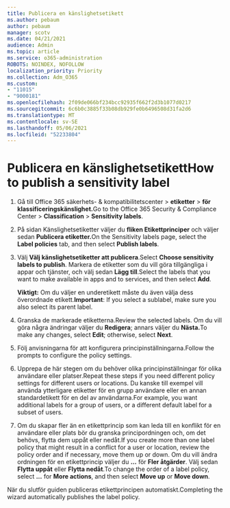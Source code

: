 ```yaml
---
title: Publicera en känslighetsetikett
ms.author: pebaum
author: pebaum
manager: scotv
ms.date: 04/21/2021
audience: Admin
ms.topic: article
ms.service: o365-administration
ROBOTS: NOINDEX, NOFOLLOW
localization_priority: Priority
ms.collection: Adm_O365
ms.custom:
- "11015"
- "9000181"
ms.openlocfilehash: 2f09de066bf234bcc92935f662f2d3b1077d0217
ms.sourcegitcommit: 6c6b0c3885f33b08db929fe0b6496508d31fa2d6
ms.translationtype: MT
ms.contentlocale: sv-SE
ms.lasthandoff: 05/06/2021
ms.locfileid: "52233804"
---
```

# <a name="how-to-publish-a-sensitivity-label"></a><span data-ttu-id="8d92f-102">Publicera en känslighetsetikett</span><span class="sxs-lookup"><span data-stu-id="8d92f-102">How to publish a sensitivity label</span></span>

1. <span data-ttu-id="8d92f-103">Gå till Office 365 säkerhets- & kompatibilitetscenter > **etiketter**  >  **för klassificeringskänslighet.**</span><span class="sxs-lookup"><span data-stu-id="8d92f-103">Go to the Office 365 Security & Compliance Center > **Classification** > **Sensitivity labels**.</span></span>

1. <span data-ttu-id="8d92f-104">På sidan Känslighetsetiketter väljer du **fliken Etikettprinciper** och väljer sedan **Publicera etiketter.**</span><span class="sxs-lookup"><span data-stu-id="8d92f-104">On the Sensitivity labels page, select the **Label policies** tab, and then select **Publish labels**.</span></span>

1. <span data-ttu-id="8d92f-105">Välj **Välj känslighetsetiketter att publicera**.</span><span class="sxs-lookup"><span data-stu-id="8d92f-105">Select **Choose sensitivity labels to publish**.</span></span> <span data-ttu-id="8d92f-106">Markera de etiketter som du vill göra tillgängliga i appar och tjänster, och välj sedan **Lägg till**.</span><span class="sxs-lookup"><span data-stu-id="8d92f-106">Select the labels that you want to make available in apps and to services, and then select **Add**.</span></span>

    <span data-ttu-id="8d92f-107">**Viktigt:** Om du väljer en underetikett måste du även välja dess överordnade etikett.</span><span class="sxs-lookup"><span data-stu-id="8d92f-107">**Important**: If you select a sublabel, make sure you also select its parent label.</span></span>

1. <span data-ttu-id="8d92f-108">Granska de markerade etiketterna.</span><span class="sxs-lookup"><span data-stu-id="8d92f-108">Review the selected labels.</span></span> <span data-ttu-id="8d92f-109">Om du vill göra några ändringar väljer du **Redigera**; annars väljer du **Nästa.**</span><span class="sxs-lookup"><span data-stu-id="8d92f-109">To make any changes, select **Edit**; otherwise, select **Next**.</span></span>

1. <span data-ttu-id="8d92f-110">Följ anvisningarna för att konfigurera principinställningarna.</span><span class="sxs-lookup"><span data-stu-id="8d92f-110">Follow the prompts to configure the policy settings.</span></span>

1. <span data-ttu-id="8d92f-111">Upprepa de här stegen om du behöver olika principinställningar för olika användare eller platser.</span><span class="sxs-lookup"><span data-stu-id="8d92f-111">Repeat these steps if you need different policy settings for different users or locations.</span></span> <span data-ttu-id="8d92f-112">Du kanske till exempel vill använda ytterligare etiketter för en grupp användare eller en annan standardetikett för en del av användarna.</span><span class="sxs-lookup"><span data-stu-id="8d92f-112">For example, you want additional labels for a group of users, or a different default label for a subset of users.</span></span>

1. <span data-ttu-id="8d92f-113">Om du skapar fler än en etikettprincip som kan leda till en konflikt för en användare eller plats bör du granska principordningen och, om det behövs, flytta dem uppåt eller nedåt.</span><span class="sxs-lookup"><span data-stu-id="8d92f-113">If you create more than one label policy that might result in a conflict for a user or location, review the policy order and if necessary, move them up or down.</span></span> <span data-ttu-id="8d92f-114">Om du vill ändra ordningen för en etikettprincip väljer du **...** för **Fler åtgärder**. Välj sedan **Flytta uppåt** eller **Flytta nedåt**.</span><span class="sxs-lookup"><span data-stu-id="8d92f-114">To change the order of a label policy, select **...** for **More actions**, and then select **Move up** or **Move down**.</span></span>

<span data-ttu-id="8d92f-115">När du slutför guiden publiceras etikettprincipen automatiskt.</span><span class="sxs-lookup"><span data-stu-id="8d92f-115">Completing the wizard automatically publishes the label policy.</span></span>